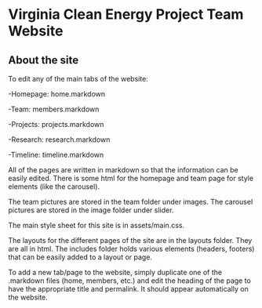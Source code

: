 # Virginia Clean Energy Project Team Website


## About the site

To edit any of the main tabs of the website:

-Homepage: home.markdown

-Team: members.markdown

-Projects: projects.markdown

-Research: research.markdown

-Timeline: timeline.markdown


All of the pages are written in markdown so that the information can be easily edited. There is some html for the homepage and team page for style elements (like the carousel).


The team pictures are stored in the team folder under images. The carousel pictures are stored in the image folder under slider. 


The main style sheet for this site is in assets/main.css.


The layouts for the different pages of the site are in the layouts folder. They are all in html. The includes folder holds various elements (headers, footers) that can be easily added to a layout or page.


To add a new tab/page to the website, simply duplicate one of the .markdown files (home, members, etc.) and edit the heading of the page to have the appropriate title and permalink. It should appear automatically on the website.
